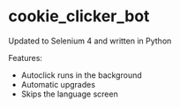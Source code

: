 # cookie_clicker_bot
 Updated to Selenium 4 and written in Python

 Features:
 - Autoclick runs in the background
 - Automatic upgrades
 - Skips the language screen

